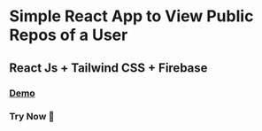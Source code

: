 # Simple React App to View Public Repos of a User
## React Js + Tailwind CSS + Firebase
### [Demo](https://githubrepoview.web.app/)
### Try Now 🚀